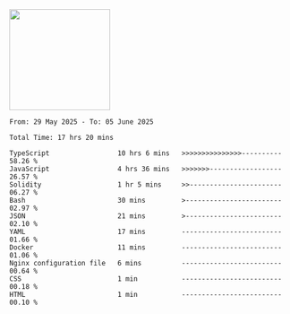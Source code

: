 <img height="180em" src="https://github-readme-stats-eight-theta.vercel.app/api?username=bkundev&show_icons=true&theme=radical&include_all_commits=true&count_private=true"/>
<!--START_SECTION:waka-->

```all_time
From: 29 May 2025 - To: 05 June 2025

Total Time: 17 hrs 20 mins

TypeScript                 10 hrs 6 mins   >>>>>>>>>>>>>>>----------   58.26 %
JavaScript                 4 hrs 36 mins   >>>>>>>------------------   26.57 %
Solidity                   1 hr 5 mins     >>-----------------------   06.27 %
Bash                       30 mins         >------------------------   02.97 %
JSON                       21 mins         >------------------------   02.10 %
YAML                       17 mins         -------------------------   01.66 %
Docker                     11 mins         -------------------------   01.06 %
Nginx configuration file   6 mins          -------------------------   00.64 %
CSS                        1 min           -------------------------   00.18 %
HTML                       1 min           -------------------------   00.10 %
```

<!--END_SECTION:waka-->
